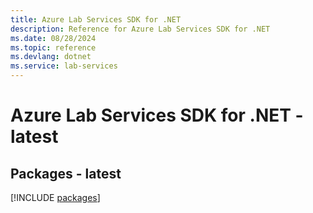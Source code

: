 ```yaml
---
title: Azure Lab Services SDK for .NET
description: Reference for Azure Lab Services SDK for .NET
ms.date: 08/28/2024
ms.topic: reference
ms.devlang: dotnet
ms.service: lab-services
---
```

# Azure Lab Services SDK for .NET - latest
## Packages - latest
[!INCLUDE [packages](lab-services-index.md)]